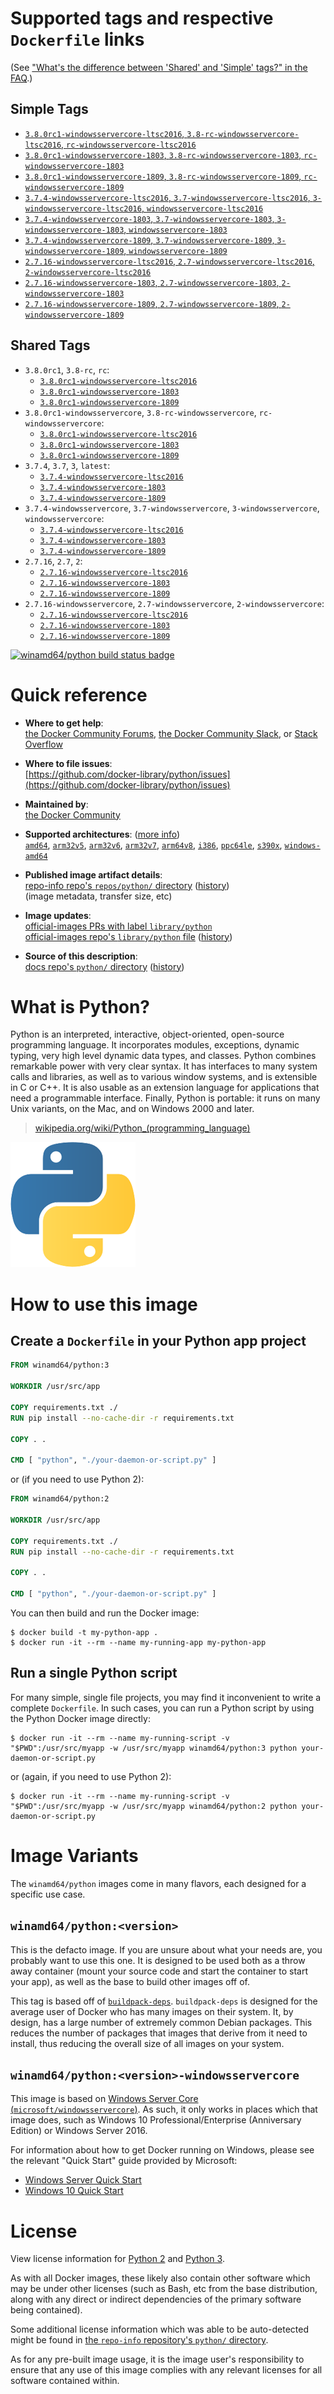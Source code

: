 <!--

********************************************************************************

WARNING:

    DO NOT EDIT "python/README.md"

    IT IS AUTO-GENERATED

    (from the other files in "python/" combined with a set of templates)

********************************************************************************

-->

# Supported tags and respective `Dockerfile` links

(See ["What's the difference between 'Shared' and 'Simple' tags?" in the FAQ](https://github.com/docker-library/faq#whats-the-difference-between-shared-and-simple-tags).)

## Simple Tags

-	[`3.8.0rc1-windowsservercore-ltsc2016`, `3.8-rc-windowsservercore-ltsc2016`, `rc-windowsservercore-ltsc2016`](https://github.com/docker-library/python/blob/cdff21a05616b660073278f13dc560005322349c/3.8-rc/windows/windowsservercore-ltsc2016/Dockerfile)
-	[`3.8.0rc1-windowsservercore-1803`, `3.8-rc-windowsservercore-1803`, `rc-windowsservercore-1803`](https://github.com/docker-library/python/blob/cdff21a05616b660073278f13dc560005322349c/3.8-rc/windows/windowsservercore-1803/Dockerfile)
-	[`3.8.0rc1-windowsservercore-1809`, `3.8-rc-windowsservercore-1809`, `rc-windowsservercore-1809`](https://github.com/docker-library/python/blob/cdff21a05616b660073278f13dc560005322349c/3.8-rc/windows/windowsservercore-1809/Dockerfile)
-	[`3.7.4-windowsservercore-ltsc2016`, `3.7-windowsservercore-ltsc2016`, `3-windowsservercore-ltsc2016`, `windowsservercore-ltsc2016`](https://github.com/docker-library/python/blob/c3233a936f58bee7c6899d3e381f23ed12cfc7a8/3.7/windows/windowsservercore-ltsc2016/Dockerfile)
-	[`3.7.4-windowsservercore-1803`, `3.7-windowsservercore-1803`, `3-windowsservercore-1803`, `windowsservercore-1803`](https://github.com/docker-library/python/blob/c3233a936f58bee7c6899d3e381f23ed12cfc7a8/3.7/windows/windowsservercore-1803/Dockerfile)
-	[`3.7.4-windowsservercore-1809`, `3.7-windowsservercore-1809`, `3-windowsservercore-1809`, `windowsservercore-1809`](https://github.com/docker-library/python/blob/c3233a936f58bee7c6899d3e381f23ed12cfc7a8/3.7/windows/windowsservercore-1809/Dockerfile)
-	[`2.7.16-windowsservercore-ltsc2016`, `2.7-windowsservercore-ltsc2016`, `2-windowsservercore-ltsc2016`](https://github.com/docker-library/python/blob/aba58b3895e9f50a1323623c18ebe7c969245abc/2.7/windows/windowsservercore-ltsc2016/Dockerfile)
-	[`2.7.16-windowsservercore-1803`, `2.7-windowsservercore-1803`, `2-windowsservercore-1803`](https://github.com/docker-library/python/blob/aba58b3895e9f50a1323623c18ebe7c969245abc/2.7/windows/windowsservercore-1803/Dockerfile)
-	[`2.7.16-windowsservercore-1809`, `2.7-windowsservercore-1809`, `2-windowsservercore-1809`](https://github.com/docker-library/python/blob/aba58b3895e9f50a1323623c18ebe7c969245abc/2.7/windows/windowsservercore-1809/Dockerfile)

## Shared Tags

-	`3.8.0rc1`, `3.8-rc`, `rc`:
	-	[`3.8.0rc1-windowsservercore-ltsc2016`](https://github.com/docker-library/python/blob/cdff21a05616b660073278f13dc560005322349c/3.8-rc/windows/windowsservercore-ltsc2016/Dockerfile)
	-	[`3.8.0rc1-windowsservercore-1803`](https://github.com/docker-library/python/blob/cdff21a05616b660073278f13dc560005322349c/3.8-rc/windows/windowsservercore-1803/Dockerfile)
	-	[`3.8.0rc1-windowsservercore-1809`](https://github.com/docker-library/python/blob/cdff21a05616b660073278f13dc560005322349c/3.8-rc/windows/windowsservercore-1809/Dockerfile)
-	`3.8.0rc1-windowsservercore`, `3.8-rc-windowsservercore`, `rc-windowsservercore`:
	-	[`3.8.0rc1-windowsservercore-ltsc2016`](https://github.com/docker-library/python/blob/cdff21a05616b660073278f13dc560005322349c/3.8-rc/windows/windowsservercore-ltsc2016/Dockerfile)
	-	[`3.8.0rc1-windowsservercore-1803`](https://github.com/docker-library/python/blob/cdff21a05616b660073278f13dc560005322349c/3.8-rc/windows/windowsservercore-1803/Dockerfile)
	-	[`3.8.0rc1-windowsservercore-1809`](https://github.com/docker-library/python/blob/cdff21a05616b660073278f13dc560005322349c/3.8-rc/windows/windowsservercore-1809/Dockerfile)
-	`3.7.4`, `3.7`, `3`, `latest`:
	-	[`3.7.4-windowsservercore-ltsc2016`](https://github.com/docker-library/python/blob/c3233a936f58bee7c6899d3e381f23ed12cfc7a8/3.7/windows/windowsservercore-ltsc2016/Dockerfile)
	-	[`3.7.4-windowsservercore-1803`](https://github.com/docker-library/python/blob/c3233a936f58bee7c6899d3e381f23ed12cfc7a8/3.7/windows/windowsservercore-1803/Dockerfile)
	-	[`3.7.4-windowsservercore-1809`](https://github.com/docker-library/python/blob/c3233a936f58bee7c6899d3e381f23ed12cfc7a8/3.7/windows/windowsservercore-1809/Dockerfile)
-	`3.7.4-windowsservercore`, `3.7-windowsservercore`, `3-windowsservercore`, `windowsservercore`:
	-	[`3.7.4-windowsservercore-ltsc2016`](https://github.com/docker-library/python/blob/c3233a936f58bee7c6899d3e381f23ed12cfc7a8/3.7/windows/windowsservercore-ltsc2016/Dockerfile)
	-	[`3.7.4-windowsservercore-1803`](https://github.com/docker-library/python/blob/c3233a936f58bee7c6899d3e381f23ed12cfc7a8/3.7/windows/windowsservercore-1803/Dockerfile)
	-	[`3.7.4-windowsservercore-1809`](https://github.com/docker-library/python/blob/c3233a936f58bee7c6899d3e381f23ed12cfc7a8/3.7/windows/windowsservercore-1809/Dockerfile)
-	`2.7.16`, `2.7`, `2`:
	-	[`2.7.16-windowsservercore-ltsc2016`](https://github.com/docker-library/python/blob/aba58b3895e9f50a1323623c18ebe7c969245abc/2.7/windows/windowsservercore-ltsc2016/Dockerfile)
	-	[`2.7.16-windowsservercore-1803`](https://github.com/docker-library/python/blob/aba58b3895e9f50a1323623c18ebe7c969245abc/2.7/windows/windowsservercore-1803/Dockerfile)
	-	[`2.7.16-windowsservercore-1809`](https://github.com/docker-library/python/blob/aba58b3895e9f50a1323623c18ebe7c969245abc/2.7/windows/windowsservercore-1809/Dockerfile)
-	`2.7.16-windowsservercore`, `2.7-windowsservercore`, `2-windowsservercore`:
	-	[`2.7.16-windowsservercore-ltsc2016`](https://github.com/docker-library/python/blob/aba58b3895e9f50a1323623c18ebe7c969245abc/2.7/windows/windowsservercore-ltsc2016/Dockerfile)
	-	[`2.7.16-windowsservercore-1803`](https://github.com/docker-library/python/blob/aba58b3895e9f50a1323623c18ebe7c969245abc/2.7/windows/windowsservercore-1803/Dockerfile)
	-	[`2.7.16-windowsservercore-1809`](https://github.com/docker-library/python/blob/aba58b3895e9f50a1323623c18ebe7c969245abc/2.7/windows/windowsservercore-1809/Dockerfile)

[![winamd64/python build status badge](https://img.shields.io/jenkins/s/https/doi-janky.infosiftr.net/job/multiarch/job/windows-amd64/job/python.svg?label=winamd64/python%20%20build%20job)](https://doi-janky.infosiftr.net/job/multiarch/job/windows-amd64/job/python/)

# Quick reference

-	**Where to get help**:  
	[the Docker Community Forums](https://forums.docker.com/), [the Docker Community Slack](https://blog.docker.com/2016/11/introducing-docker-community-directory-docker-community-slack/), or [Stack Overflow](https://stackoverflow.com/search?tab=newest&q=docker)

-	**Where to file issues**:  
	[https://github.com/docker-library/python/issues](https://github.com/docker-library/python/issues)

-	**Maintained by**:  
	[the Docker Community](https://github.com/docker-library/python)

-	**Supported architectures**: ([more info](https://github.com/docker-library/official-images#architectures-other-than-amd64))  
	[`amd64`](https://hub.docker.com/r/amd64/python/), [`arm32v5`](https://hub.docker.com/r/arm32v5/python/), [`arm32v6`](https://hub.docker.com/r/arm32v6/python/), [`arm32v7`](https://hub.docker.com/r/arm32v7/python/), [`arm64v8`](https://hub.docker.com/r/arm64v8/python/), [`i386`](https://hub.docker.com/r/i386/python/), [`ppc64le`](https://hub.docker.com/r/ppc64le/python/), [`s390x`](https://hub.docker.com/r/s390x/python/), [`windows-amd64`](https://hub.docker.com/r/winamd64/python/)

-	**Published image artifact details**:  
	[repo-info repo's `repos/python/` directory](https://github.com/docker-library/repo-info/blob/master/repos/python) ([history](https://github.com/docker-library/repo-info/commits/master/repos/python))  
	(image metadata, transfer size, etc)

-	**Image updates**:  
	[official-images PRs with label `library/python`](https://github.com/docker-library/official-images/pulls?q=label%3Alibrary%2Fpython)  
	[official-images repo's `library/python` file](https://github.com/docker-library/official-images/blob/master/library/python) ([history](https://github.com/docker-library/official-images/commits/master/library/python))

-	**Source of this description**:  
	[docs repo's `python/` directory](https://github.com/docker-library/docs/tree/master/python) ([history](https://github.com/docker-library/docs/commits/master/python))

# What is Python?

Python is an interpreted, interactive, object-oriented, open-source programming language. It incorporates modules, exceptions, dynamic typing, very high level dynamic data types, and classes. Python combines remarkable power with very clear syntax. It has interfaces to many system calls and libraries, as well as to various window systems, and is extensible in C or C++. It is also usable as an extension language for applications that need a programmable interface. Finally, Python is portable: it runs on many Unix variants, on the Mac, and on Windows 2000 and later.

> [wikipedia.org/wiki/Python_(programming_language)](https://en.wikipedia.org/wiki/Python_%28programming_language%29)

![logo](https://raw.githubusercontent.com/docker-library/docs/01c12653951b2fe592c1f93a13b4e289ada0e3a1/python/logo.png)

# How to use this image

## Create a `Dockerfile` in your Python app project

```dockerfile
FROM winamd64/python:3

WORKDIR /usr/src/app

COPY requirements.txt ./
RUN pip install --no-cache-dir -r requirements.txt

COPY . .

CMD [ "python", "./your-daemon-or-script.py" ]
```

or (if you need to use Python 2):

```dockerfile
FROM winamd64/python:2

WORKDIR /usr/src/app

COPY requirements.txt ./
RUN pip install --no-cache-dir -r requirements.txt

COPY . .

CMD [ "python", "./your-daemon-or-script.py" ]
```

You can then build and run the Docker image:

```console
$ docker build -t my-python-app .
$ docker run -it --rm --name my-running-app my-python-app
```

## Run a single Python script

For many simple, single file projects, you may find it inconvenient to write a complete `Dockerfile`. In such cases, you can run a Python script by using the Python Docker image directly:

```console
$ docker run -it --rm --name my-running-script -v "$PWD":/usr/src/myapp -w /usr/src/myapp winamd64/python:3 python your-daemon-or-script.py
```

or (again, if you need to use Python 2):

```console
$ docker run -it --rm --name my-running-script -v "$PWD":/usr/src/myapp -w /usr/src/myapp winamd64/python:2 python your-daemon-or-script.py
```

# Image Variants

The `winamd64/python` images come in many flavors, each designed for a specific use case.

## `winamd64/python:<version>`

This is the defacto image. If you are unsure about what your needs are, you probably want to use this one. It is designed to be used both as a throw away container (mount your source code and start the container to start your app), as well as the base to build other images off of.

This tag is based off of [`buildpack-deps`](https://hub.docker.com/_/buildpack-deps/). `buildpack-deps` is designed for the average user of Docker who has many images on their system. It, by design, has a large number of extremely common Debian packages. This reduces the number of packages that images that derive from it need to install, thus reducing the overall size of all images on your system.

## `winamd64/python:<version>-windowsservercore`

This image is based on [Windows Server Core (`microsoft/windowsservercore`)](https://hub.docker.com/r/microsoft/windowsservercore/). As such, it only works in places which that image does, such as Windows 10 Professional/Enterprise (Anniversary Edition) or Windows Server 2016.

For information about how to get Docker running on Windows, please see the relevant "Quick Start" guide provided by Microsoft:

-	[Windows Server Quick Start](https://msdn.microsoft.com/en-us/virtualization/windowscontainers/quick_start/quick_start_windows_server)
-	[Windows 10 Quick Start](https://msdn.microsoft.com/en-us/virtualization/windowscontainers/quick_start/quick_start_windows_10)

# License

View license information for [Python 2](https://docs.python.org/2/license.html) and [Python 3](https://docs.python.org/3/license.html).

As with all Docker images, these likely also contain other software which may be under other licenses (such as Bash, etc from the base distribution, along with any direct or indirect dependencies of the primary software being contained).

Some additional license information which was able to be auto-detected might be found in [the `repo-info` repository's `python/` directory](https://github.com/docker-library/repo-info/tree/master/repos/python).

As for any pre-built image usage, it is the image user's responsibility to ensure that any use of this image complies with any relevant licenses for all software contained within.
